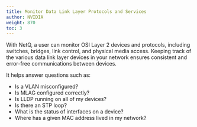 ```yaml
---
title: Monitor Data Link Layer Protocols and Services
author: NVIDIA
weight: 870
toc: 3
---
```

With NetQ, a user can monitor OSI Layer 2 devices and protocols, including switches, bridges, link control, and physical media access. Keeping track of the various data link layer devices in your network ensures consistent and error-free communications between devices.

It helps answer questions such as:

- Is a VLAN misconfigured?
- Is MLAG configured correctly?
- Is LLDP running on all of my devices?
- Is there an STP loop?
- What is the status of interfaces on a device?
- Where has a given MAC address lived in my network?

